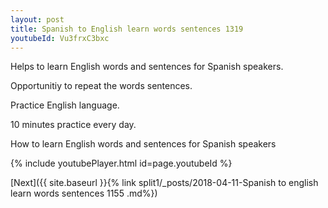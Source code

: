 ```yaml
---
layout: post
title: Spanish to English learn words sentences 1319 
youtubeId: Vu3frxC3bxc
---
```

 
 
Helps to learn English words and sentences for Spanish speakers.

Opportunitiy to repeat the words sentences. 

Practice English language. 
 
10 minutes practice every day. 
 
How to learn English words and sentences for Spanish speakers 
 
{% include youtubePlayer.html id=page.youtubeId %}
 
 
[Next]({{ site.baseurl }}{% link  split1/_posts/2018-04-11-Spanish to english learn words sentences 1155 .md%})
 

